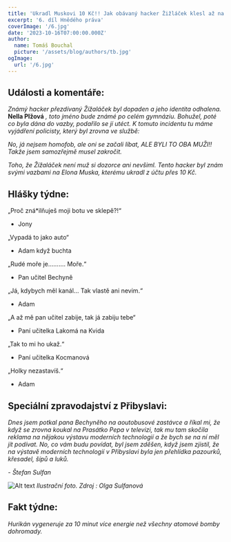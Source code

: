 ```yaml
---
title: 'Ukradl Muskovi 10 Kč!! Jak obávaný hacker Žižláček klesl až na dno?!'
excerpt: '6. díl Hnědého práva'
coverImage: '/6.jpg'
date: '2023-10-16T07:00:00.000Z'
author:
  name: Tomáš Bouchal
  picture: '/assets/blog/authors/tb.jpg'
ogImage:
  url: '/6.jpg'
---
```


## **Události a komentáře:**

*Známý hacker přezdívaný Žížaláček byl dopaden a jeho identita odhalena.*
**Nella Plžová** *, toto jméno bude známé po celém gymnáziu. Bohužel, poté co
byla dána do vazby, podařilo se jí utéct. K tomuto incidentu tu máme
vyjádření policisty, který byl zrovna ve službě:*

*No, já nejsem homofob, ale oni se začali líbat, ALE BYLI TO OBA MUŽI!!
Takže jsem samozřejmě musel zakročit.*

*Toho, že Žížaláček není muž si dozorce ani nevšiml. Tento hacker byl znám
svými vazbami na Elona Muska, kterému ukradl z účtu přes 10 Kč.*

## **Hlášky týdne:**

„Proč zná*ilňuješ moji botu ve sklepě?!“

- Jony

„Vypadá to jako auto“

- Adam když buchta

„Rudé moře je.......... Moře.“

- Pan učitel Bechyně

„Já, kdybych měl kanál... Tak vlastě ani nevim.“

- Adam

„A až mě pan učitel zabije, tak já zabiju tebe“

- Paní učitelka Lakomá na Kvida

„Tak to mi ho ukaž.“

- Paní učitelka Kocmanová

„Holky nezastavíš.“

- Adam


## **Speciální zpravodajství z Přibyslavi:**

*Dnes jsem potkal pana Bechyněho na aoutobusové zastávce a říkal mi, že
když se zrovna koukal na Prasátko Pepa v televizi, tak mu tam skočila
reklama na nějakou výstavu moderních technologií a že bych se na ní měl jít
podívat. No, co vám budu povídat, byl jsem zděšen, když jsem zjistil, že na
výstavě moderních technologií v Přibyslavi byla jen přehlídka pazourků,
křesadel, šípů a luků.*

*- Štefan Sulfan*

![Alt text](../ilufot6.png)
*Ilustrační foto. Zdroj : Olga Sulfanová*

## **Fakt týdne:**

*Hurikán vygeneruje za 10 minut více energie než všechny atomové bomby dohromady.*
